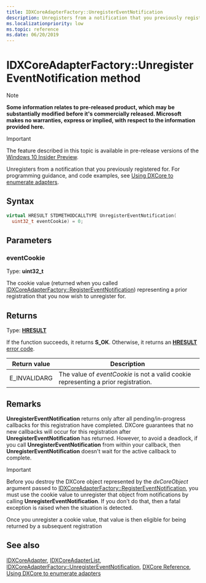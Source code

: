 ```yaml
---
title: IDXCoreAdapterFactory::UnregisterEventNotification
description: Unregisters from a notification that you previously registered for.
ms.localizationpriority: low
ms.topic: reference
ms.date: 06/20/2019
---
```


# IDXCoreAdapterFactory::UnregisterEventNotification method

> [!NOTE]
> **Some information relates to pre-released product, which may be substantially modified before it's commercially released. Microsoft makes no warranties, express or implied, with respect to the information provided here.**

> [!IMPORTANT]
> The feature described in this topic is available in pre-release versions of the [Windows 10 Insider Preview](https://www.microsoft.com/software-download/windowsinsiderpreviewSDK).

Unregisters from a notification that you previously registered for. For programming guidance, and code examples, see [Using DXCore to enumerate adapters](/windows/win32/dxcore/dxcore-enum-adapters).

## Syntax

```cpp
virtual HRESULT STDMETHODCALLTYPE UnregisterEventNotification(
  uint32_t eventCookie) = 0;
```

## Parameters

### eventCookie

Type: **uint32_t**

The cookie value (returned when you called [IDXCoreAdapterFactory::RegisterEventNotification](/windows/win32/dxcore/dxcore_interface/nf-dxcore_interface-idxcoreadapterfactory-registereventnotification)) representing a prior registration that you now wish to unregister for.

## Returns

Type: **[HRESULT](/windows/win32/com/structure-of-com-error-codes)**

If the function succeeds, it returns **S_OK**. Otherwise, it returns an [**HRESULT**](/windows/win32/com/structure-of-com-error-codes) [error code](/windows/win32/com/com-error-codes-10).

|Return value|Description|
|-|-|
|E_INVALIDARG|The value of *eventCookie* is not a valid cookie representing a prior registration.|

## Remarks

**UnregisterEventNotification** returns only after all pending/in-progress callbacks for this registration have completed. DXCore guarantees that no new callbacks will occur for this registration after **UnregisterEventNotification** has returned. However, to avoid a deadlock, if you call **UnregisterEventNotification** from within your callback, then **UnregisterEventNotification** doesn't wait for the active callback to complete.

> [!IMPORTANT]
> Before you destroy the DXCore object represented by the *dxCoreObject* argument passed to [IDXCoreAdapterFactory::RegisterEventNotification](/windows/win32/dxcore/dxcore_interface/nf-dxcore_interface-idxcoreadapterfactory-registereventnotification), you must use the cookie value to unregister that object from notifications by calling **UnregisterEventNotification**. If you don't do that, then a fatal exception is raised when the situation is detected.

Once you unregister a cookie value, that value is then eligible for being returned by a subsequent registration

## See also

[IDXCoreAdapter](/windows/win32/dxcore/dxcore_interface/nn-dxcore_interface-idxcoreadapter), [IDXCoreAdapterList](/windows/win32/dxcore/dxcore_interface/nn-dxcore_interface-idxcoreadapterlist), [IDXCoreAdapterFactory::UnregisterEventNotification](/windows/win32/dxcore/dxcore_interface/nf-dxcore_interface-idxcoreadapterfactory-registereventnotification), [DXCore Reference](/windows/win32/dxcore/dxcore-reference), [Using DXCore to enumerate adapters](/windows/win32/dxcore/dxcore-enum-adapters)
